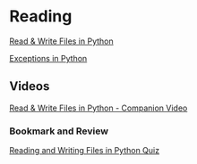# Reading

[Read & Write Files in Python](https://realpython.com/read-write-files-python/)

[Exceptions in Python](https://realpython.com/python-exceptions/)

## Videos

[Read & Write Files in Python - Companion Video](https://realpython.com/courses/reading-and-writing-files-python/)

### Bookmark and Review

[Reading and Writing Files in Python Quiz](https://realpython.com/quizzes/read-write-files-python/)